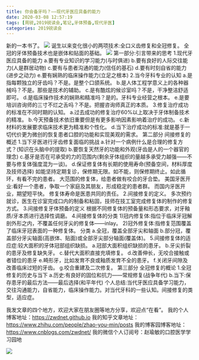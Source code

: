 ```yaml
---
title: 你会备牙吗？——现代牙医应具备的能力
date: 2020-03-08 12:57:19
tags: [周锐,2019锐读会,笔记,牙体预备,现代牙医]
categories: 2019锐读会
---
```

新的一本书了。
![](https://zymblog-1258069789.cos.ap-chengdu.myqcloud.com/blog0152-2019rdh/017/01.png)
诞生以来变化很小的两项技术:全口义齿修复和全冠修复。
全冠的牙体预备技术也是嵌体和贴面的基础。
![](https://zymblog-1258069789.cos.ap-chengdu.myqcloud.com/blog0152-2019rdh/017/02.png)
第一部分:引言带来的思考
1.现代牙医应具备的能力
a.要有专业知识的学习能力(与时俱进)
b.要有良好的人际交往能力(人是群居动物)
c.要有与患者沟通的能力(信任的基石)
d.要有时刻自省的能力(进步之动力)
e.要有娴熟的临床操作能力(立足之根本)
2.当今牙科专业的认知
a.是指每颗独立的牙齿吗？不是。是整个口颌系统。
b.是人体工程学意义上的各种器械吗？不是。那些是技术的辅助。
c.是有酷炫的候诊室吗？不是，干净整洁舒适即可。
d.是临床操作技术的娴熟和精准吗？是的。牙科专业经营之根本。
e.是要培训咨询师的三寸不烂之舌吗？不是。把握咨询师真正的本质。
3.修复治疗成功的标准在不同时期的认知。
a.过去成功的修复治疗60%以上取决于牙体制备技术的精准。
b.今天预备技术依旧重要但是有更多影响因素影响着治疗的成功。
c.新材料的发展要求临床技术更为精准和个性化。
d.当下治疗成功的标准:就是基于一切代价更为微创的恢复患者口腔的功能和实现美观的需求。
第二部分 间接修复的概述
1.当下牙医进行牙齿修复面临的挑战
a.针对一个病例什么是合理的修复方式？(知识在头脑中的提取)
b.要恢复天然牙的功能和外观(牙齿是人的一个器官的理念)
c.基牙是否在可承受的力的范围内(剩余牙体组织的量越多承受力越强——不要与修复体强度混为一谈)。
d.保证修复体有长期的使用寿命(预备空间，材料厚度及技师选择)
如能坚持定期复诊，保修期无限。如不能，则保修期终止。如此循环，有看不完的患者。
大范围的修复体，给患者做有咬合的牙合垫。
美国牙医开业:看好一个患者，争取一个家庭及其朋友，形成稳定的患者群。
而国内牙医开业，期望短平快。
修复体寿命是医患共同的责任。
2.间接修复的定义。
多次预约就诊，医生在诊室完成口内的制备和粘固，技师在技工室完成修复体的制作的修复方式。
3.间接修复牙体预备的定义
根据不同修复体的预备量和形态要求，对牙釉质/牙本质进行选择性调磨。
4.间接修复体的分类
1)冠内修复体:指位于临床牙冠解剖外形之内，不覆盖任何牙尖的修复体——inlay。
2)冠外修复体:指修复范围覆盖了临床牙冠表面的一种修复体。
分类
a.全冠，覆盖全部牙尖和轴面
b.部分冠，覆盖部分牙尖轴面(高嵌体、贴面)或全部牙尖部分轴面(覆盖体)。
5.间接修复体的适应症:较大面积的牙体冠部组织缺损。
a.冠部大面积组织缺损的患牙。
b.牙尖折裂的患牙及修复缺失牙。
c.替代大面积直接充填修复。
d.改善伸长，无咬合接触或者错位的患牙
e.畸形牙，比如发育不良或釉质发育不全的患牙。
f.关闭牙间隙及改善临床过短的牙齿。
g.咬合重建及二次修复。
第三部分 全冠修复的概论
1.全冠修复的历史与当下
a.历史:有良好的固位和抗力——常规修复(战争年代)
b.当下:保存患牙的最后方法——最后选择(和平年代)
个人总结:当代牙医应具备学习能力，交往沟通能力，自省能力，临床操作能力。对当代牙科的一些认知。间接修复的类型，适应症。


我发文章的四个地方，欢迎大家在朋友圈等地方分享，欢迎点“在看”。
我的个人博客地址：https://zwdnet.github.io
我的知乎文章地址： https://www.zhihu.com/people/zhao-you-min/posts
我的博客园博客地址： https://www.cnblogs.com/zwdnet/
我的微信个人订阅号：赵瑜敏的口腔医学学习园地


![](https://zymblog-1258069789.cos.ap-chengdu.myqcloud.com/other/wx.jpg)